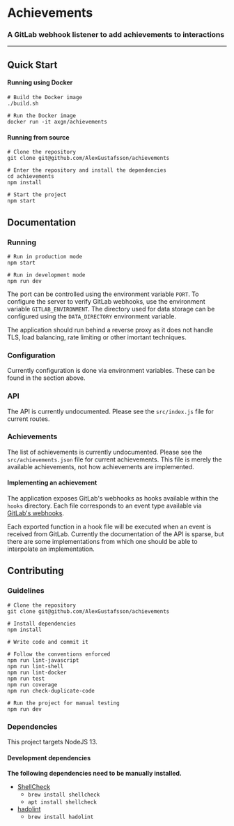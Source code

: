 # Achievements
### A GitLab webhook listener to add achievements to interactions
***

## Quick Start

#### Running using Docker

```
# Build the Docker image
./build.sh

# Run the Docker image
docker run -it axgn/achievements
```

#### Running from source

```
# Clone the repository
git clone git@github.com/AlexGustafsson/achievements

# Enter the repository and install the dependencies
cd achievements
npm install

# Start the project
npm start
```

## Documentation

### Running

```
# Run in production mode
npm start

# Run in development mode
npm run dev
```

The port can be controlled using the environment variable `PORT`. To configure the server to verify GitLab webhooks, use the environment variable `GITLAB_ENVIRONMENT`. The directory used for data storage can be configured using the `DATA_DIRECTORY` environment variable.

The application should run behind a reverse proxy as it does not handle TLS, load balancing, rate limiting or other imortant techniques.

### Configuration

Currently configuration is done via environment variables. These can be found in the section above.

### API

The API is currently undocumented. Please see the `src/index.js` file for current routes.

### Achievements

The list of achievements is currently undocumented. Please see the `src/achievements.json` file for current achievements. This file is merely the available achievements, not how achievements are implemented.

#### Implementing an achievement

The application exposes GitLab's webhooks as hooks available within the `hooks` directory. Each file corresponds to an event type available via [GitLab's webhooks](https://docs.gitlab.com/ee/user/project/integrations/webhooks.html).

Each exported function in a hook file will be executed when an event is received from GitLab. Currently the documentation of the API is sparse, but there are some implementations from which one should be able to interpolate an implementation.

## Contributing

### Guidelines

```
# Clone the repository
git clone git@github.com/AlexGustafsson/achievements

# Install dependencies
npm install

# Write code and commit it

# Follow the conventions enforced
npm run lint-javascript
npm run lint-shell
npm run lint-docker
npm run test
npm run coverage
npm run check-duplicate-code

# Run the project for manual testing
npm run dev
```

### Dependencies

This project targets NodeJS 13.

#### Development dependencies

**The following dependencies need to be manually installed.**

* [ShellCheck](https://github.com/koalaman/shellcheck)
  * `brew install shellcheck`
  * `apt install shellcheck`
* [hadolint](https://github.com/hadolint/hadolint)
  * `brew install hadolint`
